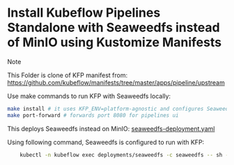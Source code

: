 # Install Kubeflow Pipelines Standalone with Seaweedfs instead of MinIO using Kustomize Manifests

> [!NOTE]  
> This Folder is clone of KFP manifest from: https://github.com/kubeflow/manifests/tree/master/apps/pipeline/upstream

Use make commands to run KFP with Seaweedfs locally:
```bash
make install # it uses KFP_ENV=platform-agnostic and configures Seaweedfs access
make port-forward # forwards port 8080 for pipelines ui
```

This deploys Seaweedfs instead on MinIO: [seaweedfs-deployment.yaml](third-party/minio/base/seaweedfs-deployment.yaml)

Using following command, Seaweedfs is configured to run with KFP:
```bash
	kubectl -n kubeflow exec deployments/seaweedfs -c seaweedfs -- sh -c "echo \"s3.configure -user minio -access_key minio -secret_key minio123 -actions Read,Write,List -apply\" | /usr/bin/weed shell"
```